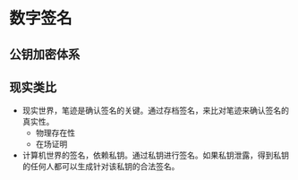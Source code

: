 # 数字签名
## 公钥加密体系

## 现实类比
- 现实世界，笔迹是确认签名的关键。通过存档签名，来比对笔迹来确认签名的真实性。
    - 物理存在性
    - 在场证明
- 计算机世界的签名，依赖私钥。通过私钥进行签名。如果私钥泄露，得到私钥的任何人都可以生成针对该私钥的合法签名。
